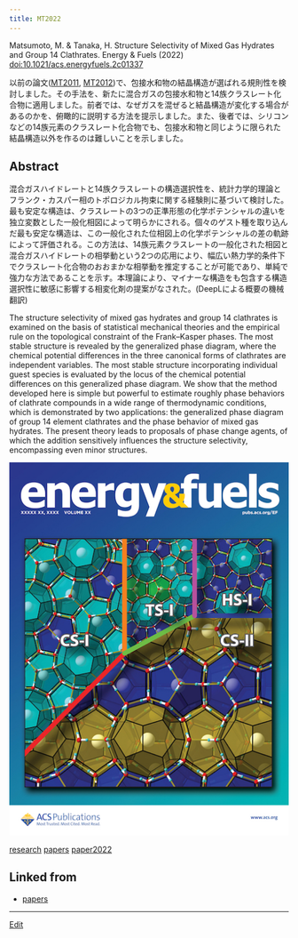 ```yaml
---
title: MT2022
---
```

Matsumoto, M. & Tanaka, H. Structure Selectivity of Mixed Gas Hydrates and Group 14 Clathrates. Energy & Fuels (2022) [doi:10.1021/acs.energyfuels.2c01337](https://doi.org/10.1021/acs.energyfuels.2c01337)

以前の論文([MT2011](/MT2011), [MT2012](/MT2012))で、包接水和物の結晶構造が選ばれる規則性を検討しました。その手法を、新たに混合ガスの包接水和物と14族クラスレート化合物に適用しました。前者では、なぜガスを混ぜると結晶構造が変化する場合があるのかを、俯瞰的に説明する方法を提示しました。また、後者では、シリコンなどの14族元素のクラスレート化合物でも、包接水和物と同じように限られた結晶構造以外を作るのは難しいことを示しました。


## Abstract

混合ガスハイドレートと14族クラスレートの構造選択性を、統計力学的理論とフランク・カスパー相のトポロジカル拘束に関する経験則に基づいて検討した。最も安定な構造は、クラスレートの3つの正準形態の化学ポテンシャルの違いを独立変数とした一般化相図によって明らかにされる。個々のゲスト種を取り込んだ最も安定な構造は、この一般化された位相図上の化学ポテンシャルの差の軌跡によって評価される。この方法は、14族元素クラスレートの一般化された相図と混合ガスハイドレートの相挙動という2つの応用により、幅広い熱力学的条件下でクラスレート化合物のおおまかな相挙動を推定することが可能であり、単純で強力な方法であることを示す。本理論により、マイナーな構造をも包含する構造選択性に敏感に影響する相変化剤の提案がなされた。(DeepLによる概要の機械翻訳)

The structure selectivity of mixed gas hydrates and group 14 clathrates is examined on the basis of statistical mechanical theories and the empirical rule on the topological constraint of the Frank–Kasper phases. The most stable structure is revealed by the generalized phase diagram, where the chemical potential differences in the three canonical forms of clathrates are independent variables. The most stable structure incorporating individual guest species is evaluated by the locus of the chemical potential differences on this generalized phase diagram. We show that the method developed here is simple but powerful to estimate roughly phase behaviors of clathrate compounds in a wide range of thermodynamic conditions, which is demonstrated by two applications: the generalized phase diagram of group 14 element clathrates and the phase behavior of mixed gas hydrates. The present theory leads to proposals of phase change agents, of which the addition sensitively influences the structure selectivity, encompassing even minor structures.

![cover](/img/ef2c01337_alt_cover.jpg)

[research](/research) [papers](/papers) [paper2022](/paper2022)


## Linked from

* [papers](/papers)


----

[Edit](https://github.com/vitroid/vitroid.github.io/edit/master/MD/MT2022.md)

